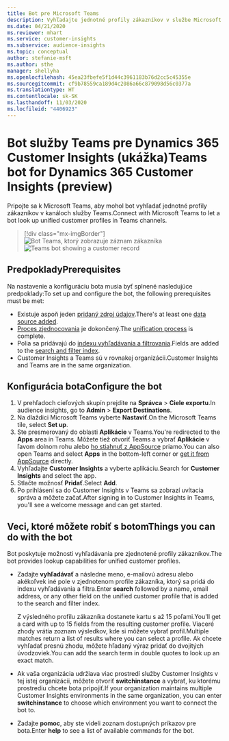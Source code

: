 ```yaml
---
title: Bot pre Microsoft Teams
description: Vyhľadajte jednotné profily zákazníkov v službe Microsoft Teams pomocou bota.
ms.date: 04/21/2020
ms.reviewer: mhart
ms.service: customer-insights
ms.subservice: audience-insights
ms.topic: conceptual
author: stefanie-msft
ms.author: sthe
manager: shellyha
ms.openlocfilehash: 45ea23fbefe5f1d44c3961183b76d2cc5c45355e
ms.sourcegitcommit: cf9b78559ca189d4c2086a66c879098d56c0377a
ms.translationtype: HT
ms.contentlocale: sk-SK
ms.lasthandoff: 11/03/2020
ms.locfileid: "4406923"
---
```

# <a name="teams-bot-for-dynamics-365-customer-insights-preview"></a><span data-ttu-id="73754-103">Bot služby Teams pre Dynamics 365 Customer Insights (ukážka)</span><span class="sxs-lookup"><span data-stu-id="73754-103">Teams bot for Dynamics 365 Customer Insights (preview)</span></span>

<span data-ttu-id="73754-104">Pripojte sa k Microsoft Teams, aby mohol bot vyhľadať jednotné profily zákazníkov v kanáloch služby Teams.</span><span class="sxs-lookup"><span data-stu-id="73754-104">Connect with Microsoft Teams to let a bot look up unified customer profiles in Teams channels.</span></span>

> [!div class="mx-imgBorder"]
> <span data-ttu-id="73754-105">![Bot Teams, ktorý zobrazuje záznam zákazníka](media/teams-bot.png "Bot Teams, ktorý zobrazuje záznam zákazníka")</span><span class="sxs-lookup"><span data-stu-id="73754-105">![Teams bot showing a customer record](media/teams-bot.png "Teams bot showing a customer record")</span></span>

## <a name="prerequisites"></a><span data-ttu-id="73754-106">Predpoklady</span><span class="sxs-lookup"><span data-stu-id="73754-106">Prerequisites</span></span>

<span data-ttu-id="73754-107">Na nastavenie a konfiguráciu bota musia byť splnené nasledujúce predpoklady:</span><span class="sxs-lookup"><span data-stu-id="73754-107">To set up and configure the bot, the following prerequisites must be met:</span></span>

- <span data-ttu-id="73754-108">Existuje aspoň jeden [pridaný zdroj údajov](data-sources.md).</span><span class="sxs-lookup"><span data-stu-id="73754-108">There's at least one [data source added](data-sources.md).</span></span>
- <span data-ttu-id="73754-109">[Proces zjednocovania](data-unification.md) je dokončený.</span><span class="sxs-lookup"><span data-stu-id="73754-109">The [unification process](data-unification.md) is complete.</span></span>
- <span data-ttu-id="73754-110">Polia sa pridávajú do [indexu vyhľadávania a filtrovania](search-filter-index.md).</span><span class="sxs-lookup"><span data-stu-id="73754-110">Fields are added to the [search and filter index](search-filter-index.md).</span></span>
- <span data-ttu-id="73754-111">Customer Insights a Teams sú v rovnakej organizácii.</span><span class="sxs-lookup"><span data-stu-id="73754-111">Customer Insights and Teams are in the same organization.</span></span>

## <a name="configure-the-bot"></a><span data-ttu-id="73754-112">Konfigurácia bota</span><span class="sxs-lookup"><span data-stu-id="73754-112">Configure the bot</span></span>

1. <span data-ttu-id="73754-113">V prehľadoch cieľových skupín prejdite na **Správca** > **Ciele exportu**.</span><span class="sxs-lookup"><span data-stu-id="73754-113">In audience insights, go to **Admin** > **Export Destinations**.</span></span>
1. <span data-ttu-id="73754-114">Na dlaždici Microsoft Teams vyberte **Nastaviť**.</span><span class="sxs-lookup"><span data-stu-id="73754-114">On the Microsoft Teams tile, select **Set up**.</span></span>
1. <span data-ttu-id="73754-115">Ste presmerovaný do oblasti **Aplikácie** v Teams.</span><span class="sxs-lookup"><span data-stu-id="73754-115">You're redirected to the **Apps** area in Teams.</span></span> <span data-ttu-id="73754-116">Môžete tiež otvoriť Teams a vybrať **Aplikácie** v ľavom dolnom rohu alebo [ho stiahnuť z AppSource](https://go.microsoft.com/fwlink/?linkid=2124104) priamo.</span><span class="sxs-lookup"><span data-stu-id="73754-116">You can also open Teams and select **Apps** in the bottom-left corner or [get it from AppSource](https://go.microsoft.com/fwlink/?linkid=2124104) directly.</span></span>
1. <span data-ttu-id="73754-117">Vyhľadajte **Customer Insights** a vyberte aplikáciu.</span><span class="sxs-lookup"><span data-stu-id="73754-117">Search for **Customer Insights** and select the app.</span></span>
1. <span data-ttu-id="73754-118">Stlačte možnosť **Pridať**.</span><span class="sxs-lookup"><span data-stu-id="73754-118">Select **Add**.</span></span>
1. <span data-ttu-id="73754-119">Po prihlásení sa do Customer Insights v Teams sa zobrazí uvítacia správa a môžete začať.</span><span class="sxs-lookup"><span data-stu-id="73754-119">After signing in to Customer Insights in Teams, you'll see a welcome message and can get started.</span></span>

## <a name="things-you-can-do-with-the-bot"></a><span data-ttu-id="73754-120">Veci, ktoré môžete robiť s botom</span><span class="sxs-lookup"><span data-stu-id="73754-120">Things you can do with the bot</span></span>

<span data-ttu-id="73754-121">Bot poskytuje možnosti vyhľadávania pre zjednotené profily zákazníkov.</span><span class="sxs-lookup"><span data-stu-id="73754-121">The bot provides lookup capabilities for unified customer profiles.</span></span>

- <span data-ttu-id="73754-122">Zadajte **vyhľadávať** a následne meno, e-mailovú adresu alebo akékoľvek iné pole v zjednotenom profile zákazníka, ktorý sa pridá do indexu vyhľadávania a filtra.</span><span class="sxs-lookup"><span data-stu-id="73754-122">Enter **search** followed by a name, email address, or any other field on the unified customer profile that is added to the search and filter index.</span></span>

  <span data-ttu-id="73754-123">Z výsledného profilu zákazníka dostanete kartu s až 15 poľami.</span><span class="sxs-lookup"><span data-stu-id="73754-123">You'll get a card with up to 15 fields from the resulting customer profile.</span></span> <span data-ttu-id="73754-124">Viaceré zhody vrátia zoznam výsledkov, kde si môžete vybrať profil.</span><span class="sxs-lookup"><span data-stu-id="73754-124">Multiple matches return a list of results where you can select a profile.</span></span> <span data-ttu-id="73754-125">Ak chcete vyhľadať presnú zhodu, môžete hľadaný výraz pridať do dvojitých úvodzoviek.</span><span class="sxs-lookup"><span data-stu-id="73754-125">You can add the search term in double quotes to look up an exact match.</span></span>

- <span data-ttu-id="73754-126">Ak vaša organizácia udržiava viac prostredí služby Customer Insights v tej istej organizácii, môžete otvoriť **switchinstance** a vybrať, ku ktorému prostrediu chcete bota pripojiť.</span><span class="sxs-lookup"><span data-stu-id="73754-126">If your organization maintains multiple Customer Insights environments in the same organization, you can enter **switchinstance** to choose which environment you want to connect the bot to.</span></span>

- <span data-ttu-id="73754-127">Zadajte **pomoc**, aby ste videli zoznam dostupných príkazov pre bota.</span><span class="sxs-lookup"><span data-stu-id="73754-127">Enter **help** to see a list of available commands for the bot.</span></span>  
